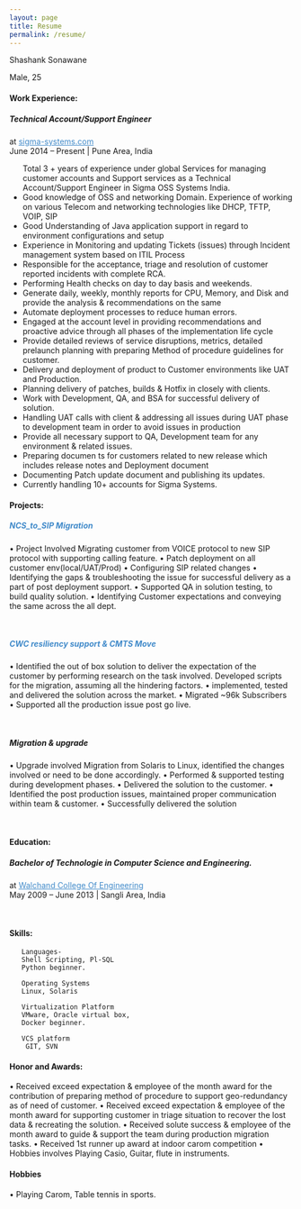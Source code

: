 ```yaml
---
layout: page
title: Resume
permalink: /resume/
---
```


Shashank Sonawane 
 
Male, 25 


#### Work Experience:

##### Technical Account/Support Engineer 
at <a style="color: #428bca" href="http://sigma-systems.com/">sigma-systems.com</a><br>
June 2014 – Present | Pune Area, India
<ul>
Total 3 + years of experience under global Services for managing customer accounts and Support services as a Technical Account/Support Engineer in Sigma OSS Systems India.
 
<li>Good knowledge of OSS and networking Domain. Experience of working on various Telecom and networking technologies like DHCP, TFTP, VOIP, SIP</li>
<li>Good Understanding of Java application support in regard to environment configurations and setup</li> 
<li>Experience in Monitoring and updating Tickets (issues) through Incident management system based on ITIL Process</li>
<li>Responsible for the acceptance, triage and resolution of customer reported incidents with complete RCA. </li> 
<li>Performing Health checks on day to day basis and weekends.</li>
<li>Generate daily, weekly, monthly reports for CPU, Memory, and Disk and provide the analysis & recommendations on the same</li>
<li>Automate deployment processes to reduce human errors. </li>
<li>Engaged at the account level in providing recommendations and proactive advice through all phases of the implementation life cycle</li>
<li>Provide detailed reviews of service disruptions, metrics, detailed prelaunch planning with preparing Method of procedure guidelines for customer.</li>
<li>Delivery and deployment of product to Customer environments like UAT and Production. </li>
<li>Planning delivery of patches, builds & Hotfix in closely with clients.</li>
<li>Work with Development, QA, and BSA for successful delivery of solution.</li>
<li>Handling UAT calls with client & addressing all issues during UAT phase to development team in order to avoid issues in production</li>
<li>Provide all necessary support to QA, Development team for any environment & related issues.</li> 
<li>Preparing documen	ts for customers related to new release which includes release notes and Deployment document</li>
<li>Documenting Patch update document and publishing its updates.</li>
<li>Currently handling 10+ accounts for Sigma Systems.</li>
</ul>


#### Projects:
<h5><a style="color: #428bca">NCS_to_SIP Migration</a></h5>

•   Project Involved Migrating customer from VOICE protocol to new SIP protocol with supporting calling feature.
•   Patch deployment on all customer env(local/UAT/Prod)
•	Configuring SIP related changes
•	Identifying the gaps & troubleshooting the issue for successful delivery as a part of post deployment support.
•	Supported QA in solution testing, to build quality solution.
•	Identifying Customer expectations and conveying the same across the all dept.


<br>

<h5><b><a style="color: #428bca">CWC resiliency support & CMTS Move</a></b></h5>

• Identified the out of box solution to deliver the expectation of the customer by performing research on the task involved. Developed scripts for the migration, assuming all the hindering factors.
• implemented, tested and delivered the solution across the market. 
• Migrated ~96k Subscribers  
• Supported all the production issue post go live.

<br>

<h5><b>Migration & upgrade  </b></h5>

• Upgrade involved Migration from Solaris to Linux, identified the changes involved or need to be done accordingly. 
• Performed & supported testing during development phases. • Delivered the solution to the customer.
• Identified the post production issues, maintained proper communication within team & customer. 
• Successfully delivered the solution

<br>

#### Education:

##### Bachelor of Technologie in Computer Science and Engineering.
at <a style="color: #428bca" href="">Walchand College Of Engineering</a><br>
May 2009 – June 2013 | Sangli Area, India

<br>

#### Skills:

       Languages-  
       Shell Scripting, Pl-SQL 
       Python beginner. 
 
       Operating Systems    
       Linux, Solaris 
 
       Virtualization Platform 
       VMware, Oracle virtual box, 
       Docker beginner. 
 
       VCS platform  
        GIT, SVN 


#### Honor and Awards:
• Received exceed expectation & employee of the month award for the contribution of preparing method of procedure to support geo-redundancy as of need of customer.
• Received exceed expectation & employee of the month award for supporting customer in triage situation to recover the lost data & recreating the solution. 
• Received solute success & employee of the month award to guide & support the team during production migration tasks. 
• Received 1st runner up award at indoor carom competition  • Hobbies involves Playing Casio, Guitar, flute in instruments. 

#### Hobbies
• Playing Carom, Table tennis in sports. 
